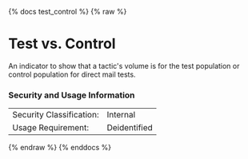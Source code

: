 {% docs test_control %}
{% raw %}

<a name="test_control"></a>
# Test vs. Control

An indicator to show that a tactic's volume is for the test population or control population for direct mail tests.

### Security and Usage Information
|     |     |  
| --- | --- |
| Security Classification: | Internal |
| Usage Requirement:       | Deidentified |

{% endraw %}
{% enddocs %}